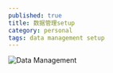 ```yaml
---
published: true
title: 数据管理setup
category: personal
tags: data management setup
---
```


![Data Management](https://goooooouwa.eu.org:8143/static/images/data-management.png)
